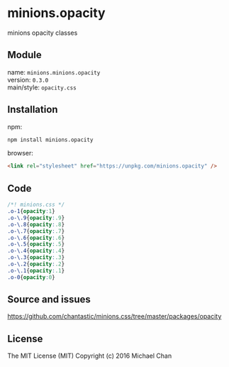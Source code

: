 # minions.opacity
minions opacity classes

## Module
name: `minions.minions.opacity`  
version: `0.3.0`  
main/style: `opacity.css`  

## Installation
npm:
```bash
npm install minions.opacity
```

browser:
```html
<link rel="stylesheet" href="https://unpkg.com/minions.opacity" />
```

## Code
```css
/*! minions.css */
.o-1{opacity:1}
.o-\.9{opacity:.9}
.o-\.8{opacity:.8}
.o-\.7{opacity:.7}
.o-\.6{opacity:.6}
.o-\.5{opacity:.5}
.o-\.4{opacity:.4}
.o-\.3{opacity:.3}
.o-\.2{opacity:.2}
.o-\.1{opacity:.1}
.o-0{opacity:0}

```

## Source and issues

https://github.com/chantastic/minions.css/tree/master/packages/opacity

## License

The MIT License (MIT)
Copyright (c) 2016 Michael Chan